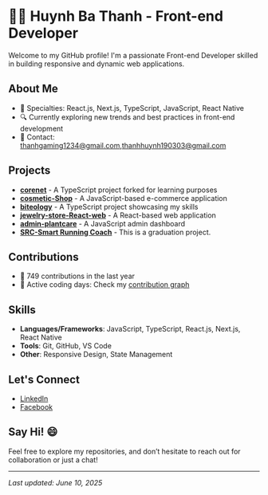 # 👨‍💻 Huynh Ba Thanh - Front-end Developer

Welcome to my GitHub profile! I'm a passionate Front-end Developer skilled in building responsive and dynamic web applications.

## About Me
- 🌟 Specialties: React.js, Next.js, TypeScript, JavaScript, React Native
- 🔍 Currently exploring new trends and best practices in front-end development
- 📧 Contact: [thanhgaming1234@gmail.com](mailto:thanhgaming1234@gmail.com),[thanhhuynh190303@gmail.com](mailto:thanhhuynh190303@gmail.com)

## Projects
- **[corenet](https://github.com/thanhhuynh1903/corenet)** - A TypeScript project forked for learning purposes
- **[cosmetic-Shop](https://github.com/thanhhuynh1903/cosmetic-Shop)** - A JavaScript-based e-commerce application
- **[biteology](https://github.com/thanhhuynh1903/biteology)** - A TypeScript project showcasing my skills
- **[jewelry-store-React-web](https://github.com/thanhhuynh1903/jewelry-store-React-web)** - A React-based web application
- **[admin-plantcare](https://github.com/thanhhuynh1903/admin-plantcare)** - A JavaScript admin dashboard
- **[SRC-Smart Running Coach](https://github.com/thanhhuynh1903/srcoach)** - This is a graduation project.

## Contributions
- 🎯 749 contributions in the last year
- 📅 Active coding days: Check my [contribution graph](#)

## Skills
- **Languages/Frameworks**: JavaScript, TypeScript, React.js, Next.js, React Native
- **Tools**: Git, GitHub, VS Code
- **Other**: Responsive Design, State Management

## Let's Connect
- [LinkedIn](https://www.linkedin.com/in/thanh-hu%E1%BB%B3nh-329778367/)
- [Facebook](https://www.facebook.com/KaZuHT)

## Say Hi! 😄
Feel free to explore my repositories, and don’t hesitate to reach out for collaboration or just a chat!

---

*Last updated: June 10, 2025*
